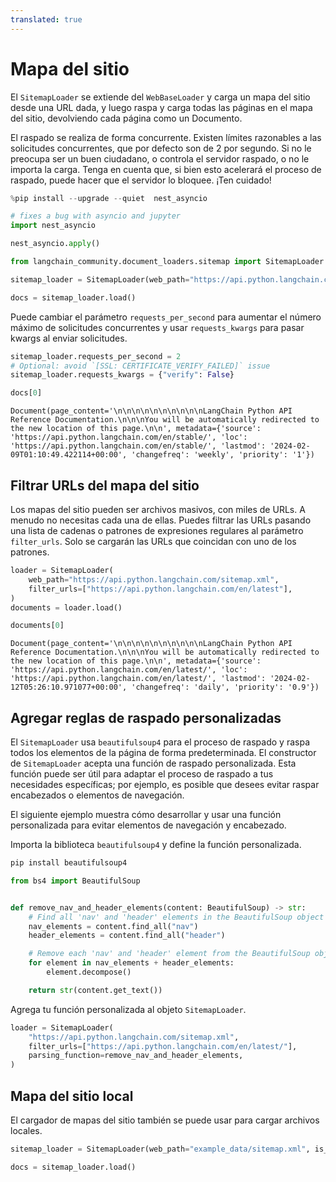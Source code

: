 ```yaml
---
translated: true
---
```


# Mapa del sitio

El `SitemapLoader` se extiende del `WebBaseLoader` y carga un mapa del sitio desde una URL dada, y luego raspa y carga todas las páginas en el mapa del sitio, devolviendo cada página como un Documento.

El raspado se realiza de forma concurrente. Existen límites razonables a las solicitudes concurrentes, que por defecto son de 2 por segundo. Si no le preocupa ser un buen ciudadano, o controla el servidor raspado, o no le importa la carga. Tenga en cuenta que, si bien esto acelerará el proceso de raspado, puede hacer que el servidor lo bloquee. ¡Ten cuidado!

```python
%pip install --upgrade --quiet  nest_asyncio
```

```python
# fixes a bug with asyncio and jupyter
import nest_asyncio

nest_asyncio.apply()
```

```python
from langchain_community.document_loaders.sitemap import SitemapLoader
```

```python
sitemap_loader = SitemapLoader(web_path="https://api.python.langchain.com/sitemap.xml")

docs = sitemap_loader.load()
```

Puede cambiar el parámetro `requests_per_second` para aumentar el número máximo de solicitudes concurrentes y usar `requests_kwargs` para pasar kwargs al enviar solicitudes.

```python
sitemap_loader.requests_per_second = 2
# Optional: avoid `[SSL: CERTIFICATE_VERIFY_FAILED]` issue
sitemap_loader.requests_kwargs = {"verify": False}
```

```python
docs[0]
```

```output
Document(page_content='\n\n\n\n\n\n\n\n\n\nLangChain Python API Reference Documentation.\n\n\nYou will be automatically redirected to the new location of this page.\n\n', metadata={'source': 'https://api.python.langchain.com/en/stable/', 'loc': 'https://api.python.langchain.com/en/stable/', 'lastmod': '2024-02-09T01:10:49.422114+00:00', 'changefreq': 'weekly', 'priority': '1'})
```

## Filtrar URLs del mapa del sitio

Los mapas del sitio pueden ser archivos masivos, con miles de URLs. A menudo no necesitas cada una de ellas. Puedes filtrar las URLs pasando una lista de cadenas o patrones de expresiones regulares al parámetro `filter_urls`. Solo se cargarán las URLs que coincidan con uno de los patrones.

```python
loader = SitemapLoader(
    web_path="https://api.python.langchain.com/sitemap.xml",
    filter_urls=["https://api.python.langchain.com/en/latest"],
)
documents = loader.load()
```

```python
documents[0]
```

```output
Document(page_content='\n\n\n\n\n\n\n\n\n\nLangChain Python API Reference Documentation.\n\n\nYou will be automatically redirected to the new location of this page.\n\n', metadata={'source': 'https://api.python.langchain.com/en/latest/', 'loc': 'https://api.python.langchain.com/en/latest/', 'lastmod': '2024-02-12T05:26:10.971077+00:00', 'changefreq': 'daily', 'priority': '0.9'})
```

## Agregar reglas de raspado personalizadas

El `SitemapLoader` usa `beautifulsoup4` para el proceso de raspado y raspa todos los elementos de la página de forma predeterminada. El constructor de `SitemapLoader` acepta una función de raspado personalizada. Esta función puede ser útil para adaptar el proceso de raspado a tus necesidades específicas; por ejemplo, es posible que desees evitar raspar encabezados o elementos de navegación.

 El siguiente ejemplo muestra cómo desarrollar y usar una función personalizada para evitar elementos de navegación y encabezado.

Importa la biblioteca `beautifulsoup4` y define la función personalizada.

```python
pip install beautifulsoup4
```

```python
from bs4 import BeautifulSoup


def remove_nav_and_header_elements(content: BeautifulSoup) -> str:
    # Find all 'nav' and 'header' elements in the BeautifulSoup object
    nav_elements = content.find_all("nav")
    header_elements = content.find_all("header")

    # Remove each 'nav' and 'header' element from the BeautifulSoup object
    for element in nav_elements + header_elements:
        element.decompose()

    return str(content.get_text())
```

Agrega tu función personalizada al objeto `SitemapLoader`.

```python
loader = SitemapLoader(
    "https://api.python.langchain.com/sitemap.xml",
    filter_urls=["https://api.python.langchain.com/en/latest/"],
    parsing_function=remove_nav_and_header_elements,
)
```

## Mapa del sitio local

El cargador de mapas del sitio también se puede usar para cargar archivos locales.

```python
sitemap_loader = SitemapLoader(web_path="example_data/sitemap.xml", is_local=True)

docs = sitemap_loader.load()
```

